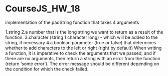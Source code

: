 # CourseJS_HW_18
implementation of the padString function that takes 4 arguments

1.string
2.a number that is the long string we want to return as a result of the function.
3.character (string 1 character long) - which will be added to the string, if necessary
4.a boolean parameter (true or false) that determines whether to add characters to the left or right (right by default)
When writing a function, it is imperative to check the arguments that we passed, and if there are no arguments, then return a string with an error from the function (return ‘some error’). The error message should be different depending on the condition for which the check failed.
